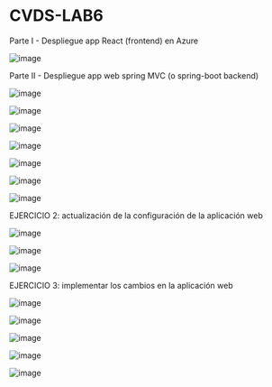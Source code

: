 # CVDS-LAB6
Parte I - Despliegue app React (frontend) en Azure

  ![image](https://github.com/Knight072/CVDS-LAB6/assets/116401447/8f578e8f-ba00-4f1f-a89c-8963f34dfc58)

Parte II - Despliegue app web spring MVC (o spring-boot backend)

  ![image](https://github.com/Knight072/CVDS-LAB6/assets/116401447/6ad5aa0b-b866-4a99-aa3c-8e1f514fbfeb)

  ![image](https://github.com/Knight072/CVDS-LAB6/assets/116401447/901bd04a-81b4-4f32-9f14-401c1497c964)

  ![image](https://github.com/Knight072/CVDS-LAB6/assets/116401447/327ebdb8-4082-42e9-b0ed-e4404ec9205f)

  ![image](https://github.com/Knight072/CVDS-LAB6/assets/116401447/bba0aa8a-8745-4d43-b42b-c989a1649075)

  ![image](https://github.com/Knight072/CVDS-LAB6/assets/116401447/ee2d4165-9391-41af-b741-b7df37fc83ac)

  ![image](https://github.com/Knight072/CVDS-LAB6/assets/116401447/19808bf4-f295-41ac-959d-afd24c738023)

  ![image](https://github.com/Knight072/CVDS-LAB6/assets/116401447/29a5650a-5737-4b76-855e-63aa55e4e6ee)

  EJERCICIO 2: actualización de la configuración de la aplicación web

  ![image](https://github.com/Knight072/CVDS-LAB6/assets/116401447/f1c0dcb8-88dd-4df5-a129-009f8f2b6b64)

  ![image](https://github.com/Knight072/CVDS-LAB6/assets/116401447/d68656d4-5910-4db5-8112-b013ccc44a26)

  ![image](https://github.com/Knight072/CVDS-LAB6/assets/116401447/7fad6d55-8b3c-4a88-88ed-1e54c180733f)

  EJERCICIO 3: implementar los cambios en la aplicación web

  ![image](https://github.com/Knight072/CVDS-LAB6/assets/116401447/614a5d69-eb28-4700-8875-60a5ebe47d47)

  ![image](https://github.com/Knight072/CVDS-LAB6/assets/116401447/33852cb1-7ca9-4c8d-9d02-50663367897a)

  ![image](https://github.com/Knight072/CVDS-LAB6/assets/116401447/d30f951d-3249-4037-9592-f27c8d46d90c)

  ![image](https://github.com/Knight072/CVDS-LAB6/assets/116401447/532d328a-7342-4b3f-aa31-4a5033dd90ab)

  ![image](https://github.com/Knight072/CVDS-LAB6/assets/116401447/d128c1b7-acb2-4efd-b1e5-17419d036a22)



